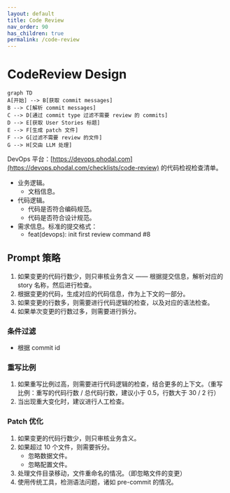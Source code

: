 ```yaml
---
layout: default
title: Code Review
nav_order: 90
has_children: true
permalink: /code-review
---
```


# CodeReview Design

```mermaid
graph TD
A[开始] --> B[获取 commit messages]
B --> C[解析 commit messages]
C --> D[通过 commit type 过滤不需要 review 的 commits]
D --> E[获取 User Stories 标题]
E --> F[生成 patch 文件]
F --> G[过滤不需要 review 的文件]
G --> H[交由 LLM 处理]
```

DevOps 平台：[https://devops.phodal.com](https://devops.phodal.com/checklists/code-review) 的代码检视检查清单。

- 业务逻辑。
    - 文档信息。
- 代码逻辑。
    - 代码是否符合编码规范。
    - 代码是否符合设计规范。
- 需求信息。标准的提交格式：
    - feat(devops): init first review command #8

## Prompt 策略

1. 如果变更的代码行数少，则只审核业务含义 —— 根据提交信息，解析对应的 story 名称，然后进行检查。
2. 根据变更的代码，生成对应的代码信息，作为上下文的一部分。
3. 如果变更的行数多，则需要进行代码逻辑的检查，以及对应的语法检查。
4. 如果单次变更的行数过多，则需要进行拆分。

### 条件过滤

- 根据 commit id

### 重写比例

1. 如果重写比例过高，则需要进行代码逻辑的检查，结合更多的上下文。（重写比例：重写的代码行数 / 总代码行数，建议小于 0.5，行数大于
   30 / 2 行）
2. 当出现重大变化时，建议进行人工检查。

### Patch 优化

1. 如果变更的代码行数少，则只审核业务含义。
2. 如果超过 10 个文件，则需要拆分。
    - 忽略数据文件。
    - 忽略配置文件。
3. 处理文件目录移动，文件重命名的情况。（即忽略文件的变更）
4. 使用传统工具，检测语法问题，诸如 pre-commit 的情况。
